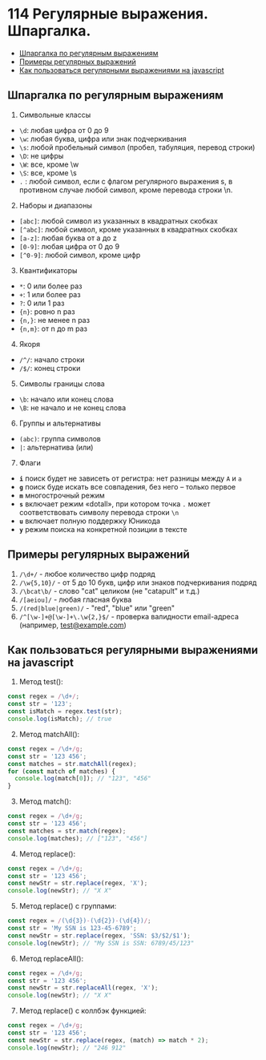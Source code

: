 # 114 Регулярные выражения. Шпаргалка.

- [Шпаргалка по регулярным выражениям](#шпаргалка-по-регулярным-выражениям)
- [Примеры регулярных выражений](#примеры-регулярных-выражений)
- [Как пользоваться регулярными выражениями на javascript](#как-пользоваться-регулярными-выражениями-на-javascript)

## Шпаргалка по регулярным выражениям

1. Символьные классы

- `\d`: любая цифра от 0 до 9
- `\w`: любая буква, цифра или знак подчеркивания
- `\s`: любой пробельный символ (пробел, табуляция, перевод строки)
- `\D`: не цифры
- `\W`: все, кроме \w
- `\S`: все, кроме \s
- `.` : любой символ, если с флагом регулярного выражения s, в противном случае любой символ, кроме перевода строки \n.

2. Наборы и диапазоны

- `[abc]`: любой символ из указанных в квадратных скобках
- `[^abc]`: любой символ, кроме указанных в квадратных скобках
- `[a-z]`: любая буква от a до z
- `[0-9]`: любая цифра от 0 до 9
- `[^0-9]`: любой символ, кроме цифр

3. Квантификаторы

- `*`: 0 или более раз
- `+`: 1 или более раз
- `?`: 0 или 1 раз
- `{n}`: ровно n раз
- `{n,}`: не менее n раз
- `{n,m}`: от n до m раз

4. Якоря

- `/^/`:  начало строки
- `/$/`:  конец строки

5. Символы границы слова

- `\b`: начало или конец слова
- `\B`: не начало и не конец слова

6. Группы и альтернативы

- `(abc)`: группа символов
- `|`: альтернатива (или)

7. Флаги

- **`i`** поиск будет не зависеть от регистра: нет разницы между `A` и `a`
- **`g`** поиск буде искать все совпадения, без него – только первое
- **`m`** многострочный режим
- **`s`** включает режим «dotall», при котором точка `.` может соответствовать символу перевода строки `\n`
- **`u`** включает полную поддержку Юникода
- **`y`** режим поиска на конкретной позиции в тексте

## Примеры регулярных выражений

1. `/\d+/` - любое количество цифр подряд
2. `/\w{5,10}/` - от 5 до 10 букв, цифр или знаков подчеркивания подряд
3. `/\bcat\b/` - слово "cat" целиком (не "catapult" и т.д.)
4. `/[aeiou]/` - любая гласная буква
5. `/(red|blue|green)/` - "red", "blue" или "green"
6. `/^[\w-]+@[\w-]+\.\w{2,}$/` - проверка валидности email-адреса (например, test@example.com)

## Как пользоваться регулярными выражениями на javascript

1. Метод test():

```js
const regex = /\d+/;
const str = '123';
const isMatch = regex.test(str);
console.log(isMatch); // true
```

2. Метод matchAll():

```js
const regex = /\d+/g;
const str = '123 456';
const matches = str.matchAll(regex);
for (const match of matches) {
  console.log(match[0]); // "123", "456"
}
```

3. Метод match():

```js
const regex = /\d+/g;
const str = '123 456';
const matches = str.match(regex);
console.log(matches); // ["123", "456"]
```

4. Метод replace():

```js
const regex = /\d+/g;
const str = '123 456';
const newStr = str.replace(regex, 'X');
console.log(newStr); // "X X"
```

5. Метод replace() с группами:

```js
const regex = /(\d{3})-(\d{2})-(\d{4})/;
const str = 'My SSN is 123-45-6789';
const newStr = str.replace(regex, 'SSN: $3/$2/$1');
console.log(newStr); // "My SSN is SSN: 6789/45/123"
```

6. Метод replaceAll():

```js
const regex = /\d+/g;
const str = '123 456';
const newStr = str.replaceAll(regex, 'X');
console.log(newStr); // "X X"
```

7. Метод replace() с коллбэк функцией:

```js
const regex = /\d+/g;
const str = '123 456';
const newStr = str.replace(regex, (match) => match * 2);
console.log(newStr); // "246 912"
```
